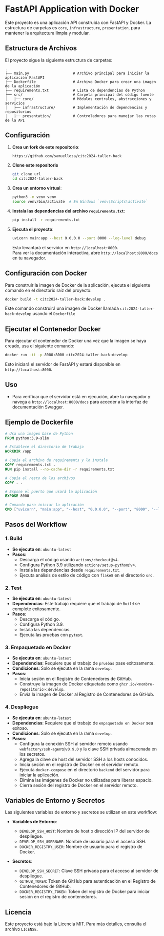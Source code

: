 
# FastAPI Application with Docker

Este proyecto es una aplicación API construida con FastAPI y Docker. La estructura de carpetas es `core`, `infrastructure`, `presentation`, para mantener la arquitectura limpia y modular.

## Estructura de Archivos

El proyecto sigue la siguiente estructura de carpetas:

```
.
├── main.py                    # Archivo principal para iniciar la aplicación FastAPI
├── Dockerfile                 # Archivo Docker para crear una imagen de la aplicación
├── requirements.txt           # Lista de dependencias de Python
├── src/                       # Carpeta principal del código fuente
│   ├── core/                  # Módulos centrales, abstracciones y servicios
│   ├── infrastructure/        # Implementación de dependencias y repositorios
│   ├── presentation/          # Controladores para manejar las rutas de la API
```

## Configuración

1. **Crea un fork de este repositorio**:

   ```bash
   https://github.com/samuelloza/citc2024-taller-back
   ```

2. **Clone este repositorio**

   ```bash
   git clone url
   cd citc2024-taller-back
   ```

3. **Crea un entorno virtual**:

   ```bash
   python3 -m venv venv
   source venv/bin/activate  # En Windows `venv\Scripts\activate`
   ```

4. **Instala las dependencias del archivo `requirements.txt`**:

   ```bash
   pip install -r requirements.txt
   ```

5. **Ejecuta el proyecto**:

   ```bash
   uvicorn main:app --host 0.0.0.0 --port 8000 --log-level debug
   ```

   Esto levantará el servidor en `http://localhost:8000`.  
   Para ver la documentación interactiva, abre `http://localhost:8000/docs` en tu navegador.

## Configuración con Docker

Para construir la imagen de Docker de la aplicación, ejecuta el siguiente comando en el directorio raíz del proyecto:

```bash
docker build -t citc2024-taller-back:develop .
```

Este comando construirá una imagen de Docker llamada `citc2024-taller-back:develop` usando el `Dockerfile`

## Ejecutar el Contenedor Docker

Para ejecutar el contenedor de Docker una vez que la imagen se haya creado, usa el siguiente comando:

```bash
docker run -it -p 8000:8000 citc2024-taller-back:develop
```

Esto iniciará el servidor de FastAPI y estará disponible en `http://localhost:8000`.

## Uso

- Para verificar que el servidor está en ejecución, abre tu navegador y navega a `http://localhost:8000/docs` para acceder a la interfaz de documentación Swagger.

## Ejemplo de Dockerfile

```Dockerfile
# Usa una imagen base de Python
FROM python:3.9-slim

# Establece el directorio de trabajo
WORKDIR /app

# Copia el archivo de requirements y lo instala
COPY requirements.txt .
RUN pip install --no-cache-dir -r requirements.txt

# Copia el resto de los archivos
COPY . .

# Expone el puerto que usará la aplicación
EXPOSE 8000

# Comando para iniciar la aplicación
CMD ["uvicorn", "main:app", "--host", "0.0.0.0", "--port", "8000", "--log-level", "debug"]
```

## Pasos del Workflow

### 1. Build

- **Se ejecuta en**: `ubuntu-latest`
- **Pasos**:
  - Descarga el código usando `actions/checkout@v4`.
  - Configura Python 3.9 utilizando `actions/setup-python@v4`.
  - Instala las dependencias desde `requirements.txt`.
  - Ejecuta análisis de estilo de código con `flake8` en el directorio `src`.

### 2. Test

- **Se ejecuta en**: `ubuntu-latest`
- **Dependencias**: Este trabajo requiere que el trabajo de `Build` se complete exitosamente.
- **Pasos**:
  - Descarga el código.
  - Configura Python 3.9.
  - Instala las dependencias.
  - Ejecuta las pruebas con `pytest`.

### 3. Empaquetado en Docker

- **Se ejecuta en**: `ubuntu-latest`
- **Dependencias**: Requiere que el trabajo de `pruebas` pase exitosamente.
- **Condiciones**: Solo se ejecuta en la rama `develop`.
- **Pasos**:
  - Inicia sesión en el Registro de Contenedores de GitHub.
  - Construye la imagen de Docker etiquetada como `ghcr.io/<nombre-repositorio>:develop`.
  - Envía la imagen de Docker al Registro de Contenedores de GitHub.

### 4. Despliegue

- **Se ejecuta en**: `ubuntu-latest`
- **Dependencias**: Requiere que el trabajo de `empaquetado en Docker` sea exitoso.
- **Condiciones**: Solo se ejecuta en la rama `develop`.
- **Pasos**:
  - Configura la conexión SSH al servidor remoto usando `webfactory/ssh-agent@v0.9.0` y la clave SSH privada almacenada en los secretos.
  - Agrega la clave de host del servidor SSH a los hosts conocidos.
  - Inicia sesión en el registro de Docker en el servidor remoto.
  - Ejecuta `docker-compose` en el directorio `backend` del servidor para iniciar la aplicación.
  - Elimina las imágenes de Docker no utilizadas para liberar espacio.
  - Cierra sesión del registro de Docker en el servidor remoto.

## Variables de Entorno y Secretos

Las siguientes variables de entorno y secretos se utilizan en este workflow:

- **Variables de Entorno**:
  - `DEVELOP_SSH_HOST`: Nombre de host o dirección IP del servidor de despliegue.
  - `DEVELOP_SSH_USERNAME`: Nombre de usuario para el acceso SSH.
  - `DOCKER_REGISTRY_USER`: Nombre de usuario para el registro de Docker.

- **Secretos**:
  - `DEVELOP_SSH_SECRET`: Clave SSH privada para el acceso al servidor de despliegue.
  - `GITHUB_TOKEN`: Token de GitHub para autenticación en el Registro de Contenedores de GitHub.
  - `DOCKER_REGISTRY_TOKEN`: Token del registro de Docker para iniciar sesión en el registro de contenedores.

## Licencia

Este proyecto está bajo la Licencia MIT. Para más detalles, consulta el archivo `LICENSE`.
